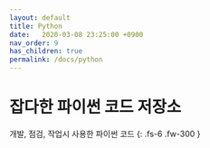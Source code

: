 ```yaml
---
layout: default
title: Python
date:   2020-03-08 23:25:00 +0900
nav_order: 9
has_children: true
permalink: /docs/python
---
```


# 잡다한 파이썬 코드 저장소

개발, 점검, 작업시 사용한 파이썬 코드
{: .fs-6 .fw-300 }
